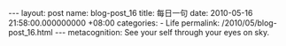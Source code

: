 --- layout: post name: blog-post\_16 title: 每日一句 date: 2010-05-16 21:58:00.000000000 +08:00 categories: - Life permalink: /2010/05/blog-post\_16.html --- metacognition: See your self through your eyes on sky.
